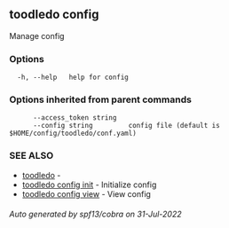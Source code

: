 ## toodledo config

Manage config

### Options

```
  -h, --help   help for config
```

### Options inherited from parent commands

```
      --access_token string   
      --config string         config file (default is $HOME/config/toodledo/conf.yaml)
```

### SEE ALSO

* [toodledo](toodledo.md)	 - 
* [toodledo config init](toodledo_config_init.md)	 - Initialize config
* [toodledo config view](toodledo_config_view.md)	 - View config

###### Auto generated by spf13/cobra on 31-Jul-2022

